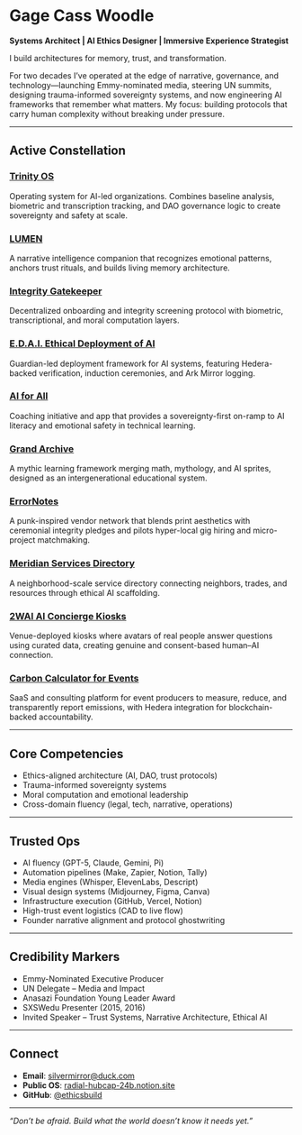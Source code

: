 # Gage Cass Woodle  
**Systems Architect | AI Ethics Designer | Immersive Experience Strategist**

I build architectures for memory, trust, and transformation.  

For two decades I’ve operated at the edge of narrative, governance, and technology—launching Emmy-nominated media, steering UN summits, designing trauma-informed sovereignty systems, and now engineering AI frameworks that remember what matters. My focus: building protocols that carry human complexity without breaking under pressure.  

---

## Active Constellation  

### [Trinity OS](https://www.notion.so/Trinity-OS-Capsule-27109be74b5d8001821cdc5803b7c56c)  
Operating system for AI-led organizations. Combines baseline analysis, biometric and transcription tracking, and DAO governance logic to create sovereignty and safety at scale.  

### [LUMEN](https://www.notion.so/Public-Projects-27109be74b5d80da8fd6d79ee674ba04)  
A narrative intelligence companion that recognizes emotional patterns, anchors trust rituals, and builds living memory architecture.  

### [Integrity Gatekeeper](https://www.notion.so/Public-Projects-27109be74b5d80da8fd6d79ee674ba04)  
Decentralized onboarding and integrity screening protocol with biometric, transcriptional, and moral computation layers.  

### [E.D.A.I. Ethical Deployment of AI](https://www.notion.so/E-D-A-I-Capsule-27109be74b5d807fb2eaca9c3a233a82)  
Guardian-led deployment framework for AI systems, featuring Hedera-backed verification, induction ceremonies, and Ark Mirror logging.  

### [AI for All](https://www.notion.so/AI-for-All-Capsule-27109be74b5d805a835df5842c4b0769)  
Coaching initiative and app that provides a sovereignty-first on-ramp to AI literacy and emotional safety in technical learning.  

### [Grand Archive](https://www.notion.so/Public-Projects-27109be74b5d80da8fd6d79ee674ba04)  
A mythic learning framework merging math, mythology, and AI sprites, designed as an intergenerational educational system.  

### [ErrorNotes](https://www.notion.so/ErrorNotes-Capsule-27109be74b5d80cebd2ee8a7e828ecb1)  
A punk-inspired vendor network that blends print aesthetics with ceremonial integrity pledges and pilots hyper-local gig hiring and micro-project matchmaking.  

### [Meridian Services Directory](https://www.notion.so/Meridian-Services-Directory-Capsule-27109be74b5d8012ac5bfa8e75cad88e)  
A neighborhood-scale service directory connecting neighbors, trades, and resources through ethical AI scaffolding.  

### [2WAI AI Concierge Kiosks](https://www.notion.so/2WAI-Capsule-27109be74b5d8065824fef0d3af0e2fc)  
Venue-deployed kiosks where avatars of real people answer questions using curated data, creating genuine and consent-based human–AI connection.  

### [Carbon Calculator for Events](https://www.notion.so/Carbon-Calculator-Capsule-27109be74b5d80938813e77974652a72)  
SaaS and consulting platform for event producers to measure, reduce, and transparently report emissions, with Hedera integration for blockchain-backed accountability.  

---

## Core Competencies  
- Ethics-aligned architecture (AI, DAO, trust protocols)  
- Trauma-informed sovereignty systems  
- Moral computation and emotional leadership  
- Cross-domain fluency (legal, tech, narrative, operations)  

---

## Trusted Ops  
- AI fluency (GPT-5, Claude, Gemini, Pi)  
- Automation pipelines (Make, Zapier, Notion, Tally)  
- Media engines (Whisper, ElevenLabs, Descript)  
- Visual design systems (Midjourney, Figma, Canva)  
- Infrastructure execution (GitHub, Vercel, Notion)  
- High-trust event logistics (CAD to live flow)  
- Founder narrative alignment and protocol ghostwriting  

---

## Credibility Markers  
- Emmy-Nominated Executive Producer  
- UN Delegate – Media and Impact  
- Anasazi Foundation Young Leader Award  
- SXSWedu Presenter (2015, 2016)  
- Invited Speaker – Trust Systems, Narrative Architecture, Ethical AI  

---

## Connect  
- **Email**: silvermirror@duck.com  
- **Public OS**: [radial-hubcap-24b.notion.site](https://radial-hubcap-24b.notion.site)  
- **GitHub**: [@ethicsbuild](https://github.com/ethicsbuild)  

---

*“Don’t be afraid. Build what the world doesn’t know it needs yet.”*
